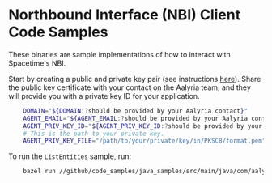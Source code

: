 # Northbound Interface (NBI) Client Code Samples

These binaries are sample implementations of how to interact with Spacetime's
NBI.

Start by creating a public and private key pair (see instructions [here](https://docs.spacetime.aalyria.com/authentication)).
Share the public key certificate with your contact on the Aalyria team, and they will provide you with a private key ID for 
your application.

```sh
    DOMAIN="${DOMAIN:?should be provided by your Aalyria contact}"
    AGENT_EMAIL="${AGENT_EMAIL:?should be provided by your Aalyria contact}"
    AGENT_PRIV_KEY_ID="${AGENT_PRIV_KEY_ID:?should be provided by your Aalyria contact}"
    # This is the path to your private key.
    AGENT_PRIV_KEY_FILE="/path/to/your/private/key/in/PKSC8/format.pem"
```

To run the `ListEntities` sample, run:
```sh
    bazel run //github/code_samples/java_samples/src/main/java/com/aalyria/spacetime/nbi/sample_client:ListEntities "$DOMAIN" "$AGENT_EMAIL" "$AGENT_PRIV_KEY_ID" "$AGENT_PRIV_KEY_FILE"
```